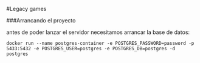 #Legacy games
 
###Arrancando el proyecto

antes de poder lanzar el servidor necesitamos arrancar la base de datos:
``` 
docker run --name postgres-container -e POSTGRES_PASSWORD=password -p 5433:5432 -e POSTGRES_USER=postgres -e POSTGRES_DB=postgres -d postgres 
```
